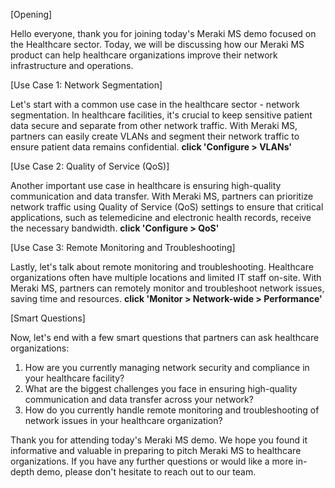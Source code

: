 [Opening]

Hello everyone, thank you for joining today's Meraki MS demo focused on the Healthcare sector. Today, we will be discussing how our Meraki MS product can help healthcare organizations improve their network infrastructure and operations.

[Use Case 1: Network Segmentation]

Let's start with a common use case in the healthcare sector - network segmentation. In healthcare facilities, it's crucial to keep sensitive patient data secure and separate from other network traffic. With Meraki MS, partners can easily create VLANs and segment their network traffic to ensure patient data remains confidential. **click 'Configure > VLANs'**

[Use Case 2: Quality of Service (QoS)]

Another important use case in healthcare is ensuring high-quality communication and data transfer. With Meraki MS, partners can prioritize network traffic using Quality of Service (QoS) settings to ensure that critical applications, such as telemedicine and electronic health records, receive the necessary bandwidth. **click 'Configure > QoS'**

[Use Case 3: Remote Monitoring and Troubleshooting]

Lastly, let's talk about remote monitoring and troubleshooting. Healthcare organizations often have multiple locations and limited IT staff on-site. With Meraki MS, partners can remotely monitor and troubleshoot network issues, saving time and resources. **click 'Monitor > Network-wide > Performance'**

[Smart Questions]

Now, let's end with a few smart questions that partners can ask healthcare organizations:

1. How are you currently managing network security and compliance in your healthcare facility?
2. What are the biggest challenges you face in ensuring high-quality communication and data transfer across your network?
3. How do you currently handle remote monitoring and troubleshooting of network issues in your healthcare organization?

Thank you for attending today's Meraki MS demo. We hope you found it informative and valuable in preparing to pitch Meraki MS to healthcare organizations. If you have any further questions or would like a more in-depth demo, please don't hesitate to reach out to our team.